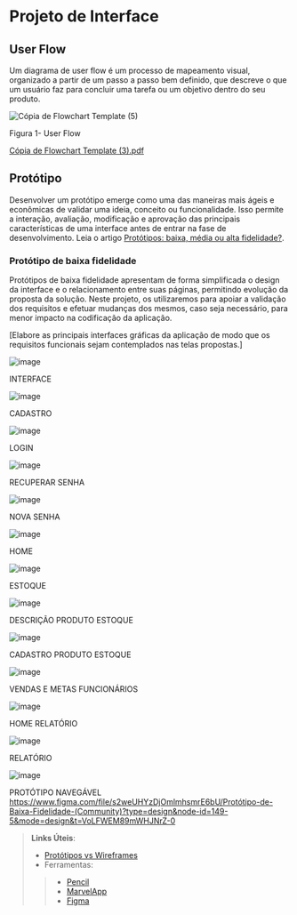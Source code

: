 
# Projeto de Interface

## User Flow

Um diagrama de user flow é um processo de mapeamento visual, organizado a partir de um passo a passo bem definido, que descreve o que um usuário faz para concluir uma tarefa ou um objetivo dentro do seu produto.

![Cópia de Flowchart Template (5)](https://github.com/ICEI-PUC-Minas-PMV-ADS/pmv-ads-2024-1-e1-proj-web-t3-beveragesentry/assets/164421407/f276fe97-8e5e-47de-9baa-4557e5567e57)

Figura 1- User Flow




[Cópia de Flowchart Template (3).pdf](https://github.com/ICEI-PUC-Minas-PMV-ADS/pmv-ads-2024-1-e1-proj-web-t3-beveragesentry/files/14813376/Copia.de.Flowchart.Template.3.pdf)








## Protótipo

Desenvolver um protótipo emerge como uma das maneiras mais ágeis e econômicas de validar uma ideia, conceito ou funcionalidade. Isso permite a interação, avaliação, modificação e aprovação das principais características de uma interface antes de entrar na fase de desenvolvimento. Leia o artigo [Protótipos: baixa, média ou alta fidelidade?](https://medium.com/ladies-that-ux-br/prot%C3%B3tipos-baixa-m%C3%A9dia-ou-alta-fidelidade-71d897559135).

### Protótipo de baixa fidelidade

Protótipos de baixa fidelidade apresentam de forma simplificada o design da interface e o relacionamento entre suas páginas, permitindo evolução da proposta da solução. Neste projeto, os utilizaremos para apoiar a validação dos requisitos e efetuar mudanças dos mesmos, caso seja necessário, para menor impacto na codificação da aplicação.

[Elabore as principais interfaces gráficas da aplicação de modo que os requisitos funcionais sejam contemplados nas telas propostas.]

![image](https://github.com/ICEI-PUC-Minas-PMV-ADS/pmv-ads-2024-1-e1-proj-web-t3-beveragesentry/assets/164961456/1c889cac-cfd4-4f90-844a-0269e3204699)

INTERFACE

![image](https://github.com/ICEI-PUC-Minas-PMV-ADS/pmv-ads-2024-1-e1-proj-web-t3-beveragesentry/assets/126877154/5af56dcf-4748-4ce7-b216-913acb4d8b9d)

CADASTRO

![image](https://github.com/ICEI-PUC-Minas-PMV-ADS/pmv-ads-2024-1-e1-proj-web-t3-beveragesentry/assets/126877154/ca321642-058e-4167-857d-a81df66dc34f)

LOGIN

![image](https://github.com/ICEI-PUC-Minas-PMV-ADS/pmv-ads-2024-1-e1-proj-web-t3-beveragesentry/assets/126877154/c6d5ec7a-2140-4097-bc88-0226a4361088)

RECUPERAR SENHA

![image](https://github.com/ICEI-PUC-Minas-PMV-ADS/pmv-ads-2024-1-e1-proj-web-t3-beveragesentry/assets/126877154/d29d5a04-ec88-4b6b-bb42-ebb846b39eeb)

NOVA SENHA

![image](https://github.com/ICEI-PUC-Minas-PMV-ADS/pmv-ads-2024-1-e1-proj-web-t3-beveragesentry/assets/126877154/9cc2a212-0e7a-4671-af48-d3e76cd1c1b8)

HOME

![image](https://github.com/ICEI-PUC-Minas-PMV-ADS/pmv-ads-2024-1-e1-proj-web-t3-beveragesentry/assets/126877154/d5bb832a-ea92-478d-b35e-d71aa7ac30c8)

ESTOQUE

![image](https://github.com/ICEI-PUC-Minas-PMV-ADS/pmv-ads-2024-1-e1-proj-web-t3-beveragesentry/assets/126877154/4ae1c17b-6020-4ae5-b580-94a291d4f0ff)

DESCRIÇÃO PRODUTO ESTOQUE

![image](https://github.com/ICEI-PUC-Minas-PMV-ADS/pmv-ads-2024-1-e1-proj-web-t3-beveragesentry/assets/126877154/c4589eec-b1c1-4c1b-bdcf-d53aaf8b36d2)

CADASTRO PRODUTO ESTOQUE

![image](https://github.com/ICEI-PUC-Minas-PMV-ADS/pmv-ads-2024-1-e1-proj-web-t3-beveragesentry/assets/126877154/eacba51d-e004-49d7-ba21-3665d65698de)

VENDAS E METAS FUNCIONÁRIOS

![image](https://github.com/ICEI-PUC-Minas-PMV-ADS/pmv-ads-2024-1-e1-proj-web-t3-beveragesentry/assets/126877154/a448a0c4-6d8f-4f32-8d44-8e53703e40f8)

HOME RELATÓRIO

![image](https://github.com/ICEI-PUC-Minas-PMV-ADS/pmv-ads-2024-1-e1-proj-web-t3-beveragesentry/assets/126877154/9373a6fd-b3d0-4e7e-a070-e9bd0887affd)

RELATÓRIO

![image](https://github.com/ICEI-PUC-Minas-PMV-ADS/pmv-ads-2024-1-e1-proj-web-t3-beveragesentry/assets/126877154/4764a7ed-be7a-4751-b5ce-1b612ea6ed4d)


PROTÓTIPO NAVEGÁVEL
https://www.figma.com/file/s2weUHYzDjOmlmhsmrE6bU/Protótipo-de-Baixa-Fidelidade-(Community)?type=design&node-id=149-5&mode=design&t=VoLFWEM89mWHJNrZ-0



> **Links Úteis**:
> - [Protótipos vs Wireframes](https://www.nngroup.com/videos/prototypes-vs-wireframes-ux-projects/)
>- Ferramentas:
>> - [Pencil](https://pencil.evolus.vn/)
>> - [MarvelApp](https://marvelapp.com/)
>> - [Figma](https://www.figma.com/)



